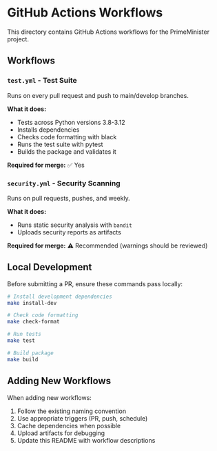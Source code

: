 # GitHub Actions Workflows

This directory contains GitHub Actions workflows for the PrimeMinister project.

## Workflows

### `test.yml` - Test Suite
Runs on every pull request and push to main/develop branches.

**What it does:**
- Tests across Python versions 3.8-3.12
- Installs dependencies
- Checks code formatting with black
- Runs the test suite with pytest
- Builds the package and validates it

**Required for merge:** ✅ Yes

### `security.yml` - Security Scanning
Runs on pull requests, pushes, and weekly.

**What it does:**
- Runs static security analysis with `bandit`
- Uploads security reports as artifacts

**Required for merge:** ⚠️ Recommended (warnings should be reviewed)

## Local Development

Before submitting a PR, ensure these commands pass locally:

```bash
# Install development dependencies
make install-dev

# Check code formatting
make check-format

# Run tests
make test

# Build package
make build
```

## Adding New Workflows

When adding new workflows:
1. Follow the existing naming convention
2. Use appropriate triggers (PR, push, schedule)
3. Cache dependencies when possible
4. Upload artifacts for debugging
5. Update this README with workflow descriptions